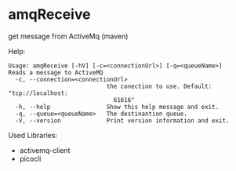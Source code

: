 # amqReceive

get message from ActiveMq (maven)


Help:
```
Usage: amqReceive [-hV] [-c=<connectionUrl>] [-q=<queueName>]
Reads a message to ActiveMQ
  -c, --connection=<connectionUrl>
                            the conection to use. Default: "tcp://localhost:
                              61616"
  -h, --help                Show this help message and exit.
  -q, --queue=<queueName>   The destinantion queue.
  -V, --version             Print version information and exit.

```

Used Libraries:
* activemq-client
* picocli

